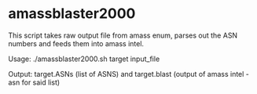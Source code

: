 # amassblaster2000
This script takes raw output file from amass enum, parses out the ASN numbers and feeds them into amass intel.

Usage: ./amassblaster2000.sh target input_file

Output: target.ASNs (list of ASNS) and target.blast (output of amass intel -asn for said list)
